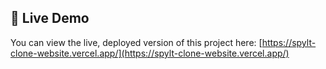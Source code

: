 ## 🚀 Live Demo

You can view the live, deployed version of this project here:
[https://spylt-clone-website.vercel.app/](https://spylt-clone-website.vercel.app/)
